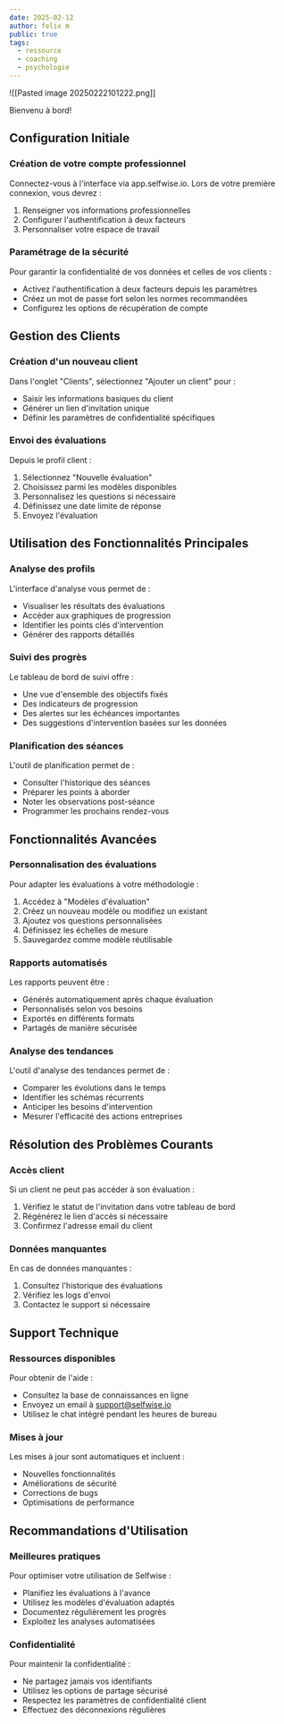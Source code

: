 ```yaml
---
date: 2025-02-12
author: felix m
public: true
tags:
  - ressource
  - coaching
  - psychologie
---
```


![[Pasted image 20250222101222.png]]

Bienvenu à bord!

## Configuration Initiale

### Création de votre compte professionnel

Connectez-vous à l'interface via app.selfwise.io. Lors de votre première connexion, vous devrez :

1. Renseigner vos informations professionnelles
2. Configurer l'authentification à deux facteurs
3. Personnaliser votre espace de travail

### Paramétrage de la sécurité

Pour garantir la confidentialité de vos données et celles de vos clients :

- Activez l'authentification à deux facteurs depuis les paramètres
- Créez un mot de passe fort selon les normes recommandées
- Configurez les options de récupération de compte

## Gestion des Clients

### Création d'un nouveau client

Dans l'onglet "Clients", sélectionnez "Ajouter un client" pour :

- Saisir les informations basiques du client
- Générer un lien d'invitation unique
- Définir les paramètres de confidentialité spécifiques

### Envoi des évaluations

Depuis le profil client :

1. Sélectionnez "Nouvelle évaluation"
2. Choisissez parmi les modèles disponibles
3. Personnalisez les questions si nécessaire
4. Définissez une date limite de réponse
5. Envoyez l'évaluation

## Utilisation des Fonctionnalités Principales

### Analyse des profils

L'interface d'analyse vous permet de :

- Visualiser les résultats des évaluations
- Accéder aux graphiques de progression
- Identifier les points clés d'intervention
- Générer des rapports détaillés

### Suivi des progrès

Le tableau de bord de suivi offre :

- Une vue d'ensemble des objectifs fixés
- Des indicateurs de progression
- Des alertes sur les échéances importantes
- Des suggestions d'intervention basées sur les données

### Planification des séances

L'outil de planification permet de :

- Consulter l'historique des séances
- Préparer les points à aborder
- Noter les observations post-séance
- Programmer les prochains rendez-vous

## Fonctionnalités Avancées

### Personnalisation des évaluations

Pour adapter les évaluations à votre méthodologie :

1. Accédez à "Modèles d'évaluation"
2. Créez un nouveau modèle ou modifiez un existant
3. Ajoutez vos questions personnalisées
4. Définissez les échelles de mesure
5. Sauvegardez comme modèle réutilisable

### Rapports automatisés

Les rapports peuvent être :

- Générés automatiquement après chaque évaluation
- Personnalisés selon vos besoins
- Exportés en différents formats
- Partagés de manière sécurisée

### Analyse des tendances

L'outil d'analyse des tendances permet de :

- Comparer les évolutions dans le temps
- Identifier les schémas récurrents
- Anticiper les besoins d'intervention
- Mesurer l'efficacité des actions entreprises

## Résolution des Problèmes Courants

### Accès client

Si un client ne peut pas accéder à son évaluation :

1. Vérifiez le statut de l'invitation dans votre tableau de bord
2. Régénérez le lien d'accès si nécessaire
3. Confirmez l'adresse email du client

### Données manquantes

En cas de données manquantes :

1. Consultez l'historique des évaluations
2. Vérifiez les logs d'envoi
3. Contactez le support si nécessaire

## Support Technique

### Ressources disponibles

Pour obtenir de l'aide :

- Consultez la base de connaissances en ligne
- Envoyez un email à support@selfwise.io
- Utilisez le chat intégré pendant les heures de bureau

### Mises à jour

Les mises à jour sont automatiques et incluent :

- Nouvelles fonctionnalités
- Améliorations de sécurité
- Corrections de bugs
- Optimisations de performance

## Recommandations d'Utilisation

### Meilleures pratiques

Pour optimiser votre utilisation de Selfwise :

- Planifiez les évaluations à l'avance
- Utilisez les modèles d'évaluation adaptés
- Documentez régulièrement les progrès
- Exploitez les analyses automatisées

### Confidentialité

Pour maintenir la confidentialité :

- Ne partagez jamais vos identifiants
- Utilisez les options de partage sécurisé
- Respectez les paramètres de confidentialité client
- Effectuez des déconnexions régulières
